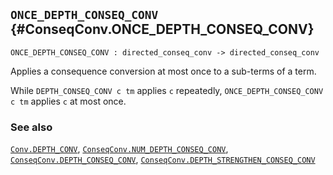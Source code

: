 ## `ONCE_DEPTH_CONSEQ_CONV` {#ConseqConv.ONCE_DEPTH_CONSEQ_CONV}


```
ONCE_DEPTH_CONSEQ_CONV : directed_conseq_conv -> directed_conseq_conv
```



Applies a consequence conversion at most once to a sub-terms of a term.


While `DEPTH_CONSEQ_CONV c tm` applies `c` repeatedly,
`ONCE_DEPTH_CONSEQ_CONV c tm` applies `c` at most once.

### See also

[`Conv.DEPTH_CONV`](#Conv.DEPTH_CONV), [`ConseqConv.NUM_DEPTH_CONSEQ_CONV`](#ConseqConv.NUM_DEPTH_CONSEQ_CONV), [`ConseqConv.DEPTH_CONSEQ_CONV`](#ConseqConv.DEPTH_CONSEQ_CONV), [`ConseqConv.DEPTH_STRENGTHEN_CONSEQ_CONV`](#ConseqConv.DEPTH_STRENGTHEN_CONSEQ_CONV)

